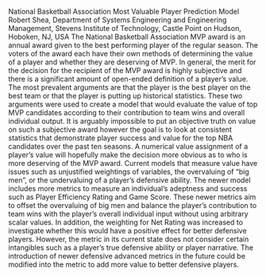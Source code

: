 National Basketball Association Most Valuable Player Prediction Model
Robert Shea, Department of Systems Engineering and Engineering Management, Stevens Institute of Technology, Castle Point on Hudson, Hoboken, NJ, USA
	The National Basketball Association MVP award is an annual award given to the best performing player of the regular season. The voters of the award each have their own methods of determining the value of a player and whether they are deserving of MVP. In general, the merit for the decision for the recipient of the MVP award is highly subjective and there is a significant amount of open-ended definition of a player’s value. The most prevalent arguments are that the player is the best player on the best team or that the player is putting up historical statistics. These two arguments were used to create a model that would evaluate the value of top MVP candidates according to their contribution to team wins and overall individual output. It is arguably impossible to put an objective truth on value on such a subjective award however the goal is to look at consistent statistics that demonstrate player success and value for the top NBA candidates over the past ten seasons. A numerical value assignment of a player’s value will hopefully make the decision more obvious as to who is more deserving of the MVP award. Current models that measure value have issues such as unjustified weightings of variables, the overvaluing of “big men”, or the undervaluing of a player’s defensive ability. The newer model includes more metrics to measure an individual’s adeptness and success such as Player Efficiency Rating and Game Score. These newer metrics aim to offset the overvaluing of big men and balance the player’s contribution to team wins with the player’s overall individual input without using arbitrary scalar values. In addition, the weighting for Net Rating was increased to investigate whether this would have a positive effect for better defensive players. However, the metric in its current state does not consider certain intangibles such as a player’s true defensive ability or player narrative. The introduction of newer defensive advanced metrics in the future could be modified into the metric to add more value to better defensive players.
